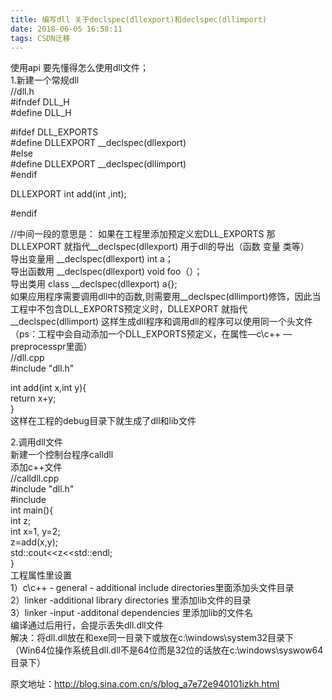 ```yaml
---
title: 编写dll 关于declspec(dllexport)和declspec(dllimport)
date: 2018-06-05 16:58:11
tags: CSDN迁移
---
```

   使用api 要先懂得怎么使用dll文件；  
1.新建一个常规dll   
//dll.h  
#ifndef DLL_H  
#define DLL_H  
  
  
#ifdef DLL_EXPORTS  
#define DLLEXPORT __declspec(dllexport)  
#else  
#define DLLEXPORT __declspec(dllimport)  
#endif  
  
  
DLLEXPORT int add(int ,int);  
  
  
#endif  
  
  
//中间一段的意思是： 如果在工程里添加预定义宏DLL_EXPORTS 那DLLEXPORT 就指代__declspec(dllexport) 用于dll的导出（函数 变量 类等）  
导出变量用 __declspec(dllexport) int a；  
导出函数用 __declspec(dllexport) void foo（）；  
导出类用 class __declspec(dllexport) a{};  
如果应用程序需要调用dll中的函数,则需要用__declspec(dllimport)修饰，因此当工程中不包含DLL_EXPORTS预定义时，DLLEXPORT 就指代__declspec(dllimport) 这样生成dll程序和调用dll的程序可以使用同一个头文件  
（ps：工程中会自动添加一个DLL_EXPORTS预定义，在属性—c\c++ —preprocesspr里面）  
//dll.cpp  
#include "dll.h"  
  
  
int add(int x,int y){  
return x+y;  
}  
这样在工程的debug目录下就生成了dll和lib文件  
  
  
2.调用dll文件  
新建一个控制台程序calldll  
添加c++文件  
//calldll.cpp  
#include "dll.h"  
#include <iostream>  
int main(){  
int z;  
int x=1, y=2;  
z=add(x,y);  
std::cout<<z<<std::endl;  
}  
工程属性里设置  
1）c\c++ - general - additional include directories里面添加头文件目录  
2）linker -additional library directories 里添加lib文件的目录  
3）linker -input -additonal dependencies 里添加lib的文件名  
 编译通过后用行，会提示丢失dll.dll文件   
解决：将dll.dll放在和exe同一目录下或放在c:\windows\system32目录下（Win64位操作系统且dll.dll不是64位而是32位的话放在c:\windows\syswow64目录下）

原文地址：http://blog.sina.com.cn/s/blog_a7e72e940101izkh.html

   
 